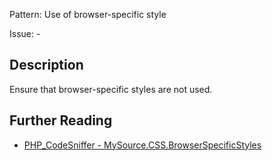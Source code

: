 Pattern: Use of browser-specific style

Issue: -

## Description

Ensure that browser-specific styles are not used.

## Further Reading

* [PHP_CodeSniffer - MySource.CSS.BrowserSpecificStyles](https://github.com/PHPCSStandards/PHP_CodeSniffer/blob/master/src/Standards/MySource/Sniffs/CSS/BrowserSpecificStylesSniff.php)